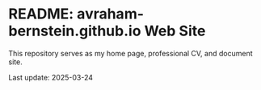 # README: avraham-bernstein.github.io Web Site

This repository serves as my home page, professional CV, and document site.

Last update: 2025-03-24
